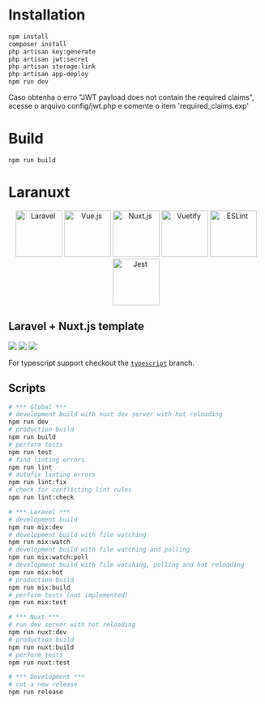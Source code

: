 # Installation

```bash
npm install
composer install
php artisan key:generate
php artisan jwt:secret
php artisan storage:link
php artisan app-deploy
npm run dev
```

Caso obtenha o erro "JWT payload does not contain the required claims", acesse o arquivo config/jwt.php e comente o item 'required_claims.exp'

# Build
``npm run build``


# Laranuxt

<p align="center">
  <a href="https://laravel.com"><img alt="Laravel" src="https://upload.wikimedia.org/wikipedia/commons/thumb/9/9a/Laravel.svg/1200px-Laravel.svg.png" width="92" height="92" /></a>
  <a href="https://vuejs.org"><img alt="Vue.js" src="https://vuejs.org/images/logo.png" width="92" height="92" /></a>
  <a href="https://nuxtjs.org/"><img alt="Nuxt.js" src="https://upload.wikimedia.org/wikipedia/commons/3/3c/Nuxt-js.png" width="92" height="92" /></a>
  <a href="https://vuetifyjs.com/"><img alt="Vuetify" src="https://cdn.vuetifyjs.com/images/logos/vuetify-logo-dark.png" width="92" height="92" /></a>
  <a href="https://eslint.org/"><img alt="ESLint" src="https://d33wubrfki0l68.cloudfront.net/204482ca413433c80cd14fe369e2181dd97a2a40/092e2/assets/img/logo.svg" width="92" height="92" /></a>
  <a href="https://jestjs.io/"><img alt="Jest" src="https://miro.medium.com/max/600/1*i37IyHf6vnhqWIA9osxU3w.png" width="92" height="92" /></a>
</p>

## Laravel + Nuxt.js template

[![](https://img.shields.io/badge/nuxt.js-v2.14.5-04C690.svg)](https://nuxtjs.org)
[![](https://img.shields.io/badge/Laravel-v8.0.3-ff2e21.svg)](https://laravel.com)
[![](https://img.shields.io/badge/Vuetify-v2.3.10-1697F6.svg)](https://laravel.com)

For typescript support checkout the [`typescript`](https://github.com/m2sd/nuxt-laravel-starter/tree/typescript) branch.

## Scripts

```bash
# *** Global ***
# development build with nuxt dev server with hot reloading
npm run dev
# production build
npm run build
# perform tests
npm run test
# find linting errors
npm run lint
# autofix linting errors
npm run lint:fix
# check for conflicting lint rules
npm run lint:check

# *** Laravel ***
# development build
npm run mix:dev
# development build with file watching
npm run mix:watch
# development build with file watching and polling
npm run mix:watch:poll
# development build with file watching, polling and hot reloading
npm run mix:hot
# production build
npm run mix:build
# perform tests (not implemented)
npm run mix:test

# *** Nuxt ***
# run dev server with hot reloading
npm run nuxt:dev
# production build
npm run nuxt:build
# perform tests
npm run nuxt:test

# *** Development ***
# cut a new release
npm run release
```

